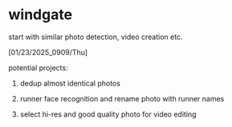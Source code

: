 # windgate
start with similar photo detection, video creation etc.

[01/23/2025_0909/Thu]

potential projects:

1. dedup almost identical photos

2. runner face recognition and rename photo with runner names

3. select hi-res and good quality photo for video editing


